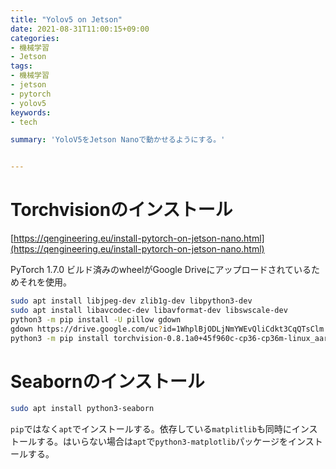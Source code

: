 ```yaml
---
title: "Yolov5 on Jetson"
date: 2021-08-31T11:00:15+09:00
categories:
- 機械学習
- Jetson
tags:
- 機械学習
- jetson
- pytorch
- yolov5
keywords:
- tech

summary: 'YoloV5をJetson Nanoで動かせるようにする。'


---
```


# Torchvisionのインストール
[https://qengineering.eu/install-pytorch-on-jetson-nano.html](https://qengineering.eu/install-pytorch-on-jetson-nano.html)

PyTorch 1.7.0
ビルド済みのwheelがGoogle Driveにアップロードされているためそれを使用。
```bash
sudo apt install libjpeg-dev zlib1g-dev libpython3-dev
sudo apt install libavcodec-dev libavformat-dev libswscale-dev
python3 -m pip install -U pillow gdown
gdown https://drive.google.com/uc?id=1WhplBjODLjNmYWEvQliCdkt3CqQTsClm
python3 -m pip install torchvision-0.8.1a0+45f960c-cp36-cp36m-linux_aarch64.whl
```

# Seabornのインストール
```bash
sudo apt install python3-seaborn
```
`pip`ではなく`apt`でインストールする。依存している`matplitlib`も同時にインストールする。はいらない場合は`apt`で`python3-matplotlib`パッケージをインストールする。

<!--more-->
<!-- {{< image classes="fancybox clear fig-100 center" src="/images/yolov5-on-jetson/" title="">}} -->

